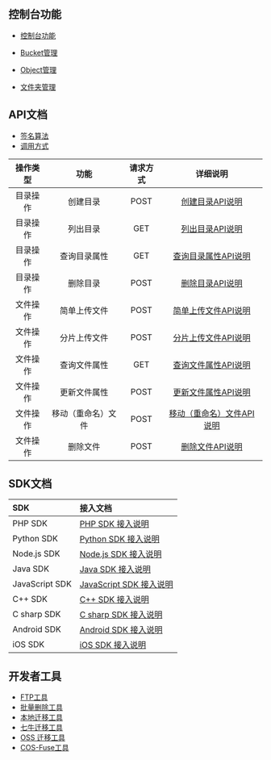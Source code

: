 ## 控制台功能

- [控制台功能](/document/product/430/5904)


- [Bucket管理](/document/product/430/5886)
- [Object管理](/document/product/430/5978)
- [文件夹管理](/document/product/430/5914)

## API文档

- [签名算法](/document/product/430/5993)
- [调用方式](/document/product/430/5994)

| 操作类型 |    功能     | 请求方式 |                详细说明                 |
| :--: | :-------: | :--: | :---------------------------------: |
| 目录操作 |   创建目录    | POST |   [创建目录API说明](/doc/api/264/6000)    |
| 目录操作 |   列出目录    | GET  |   [列出目录API说明](/doc/api/264/6001)    |
| 目录操作 |  查询目录属性   | GET  |  [查询目录属性API说明](/doc/api/264/6002)   |
| 目录操作 |   删除目录    | POST |   [删除目录API说明](/doc/api/264/6003)    |
| 文件操作 |  简单上传文件   | POST |  [简单上传文件API说明](/doc/api/264/6005)   |
| 文件操作 |  分片上传文件   | POST |  [分片上传文件API说明](/doc/api/264/6006)   |
| 文件操作 |  查询文件属性   | GET  |  [查询文件属性API说明](/doc/api/264/6008)   |
| 文件操作 |  更新文件属性   | POST |  [更新文件属性API说明](/doc/api/264/6011)   |
| 文件操作 | 移动（重命名）文件 | POST | [移动（重命名）文件API说明](/doc/api/264/6009) |
| 文件操作 |   删除文件    | POST |   [删除文件API说明](/doc/api/264/6010)    |

## SDK文档

| SDK            | 接入文档                                     |
| :------------- | :--------------------------------------- |
| PHP SDK        | [PHP SDK 接入说明](/doc/product/430/5942)    |
| Python SDK     | [Python SDK 接入说明](/doc/product/430/5943) |
| Node.js SDK    | [Node.js SDK 接入说明](/doc/product/430/5947) |
| Java SDK       | [Java SDK 接入说明](/doc/product/430/5944)   |
| JavaScript SDK | [JavaScript SDK 接入说明](/doc/product/430/5946) |
| C++ SDK        | [C++ SDK 接入说明](/doc/product/430/5945)    |
| C sharp SDK    | [C sharp SDK 接入说明](/doc/product/430/5966) |
| Android SDK    | [Android SDK 接入说明](/doc/product/430/5950) |
| iOS SDK        | [iOS SDK 接入说明](/doc/product/430/5949)    |

## 开发者工具

- [FTP工具](/document/product/430/5917)
- [批量删除工具](/document/product/430/5918)
- [本地迁移工具](/document/product/430/5919)
- [七牛迁移工具](/document/product/430/6102)
- [OSS 迁移工具](/document/product/430/6103)
- [COS-Fuse工具](/document/product/430/6885)